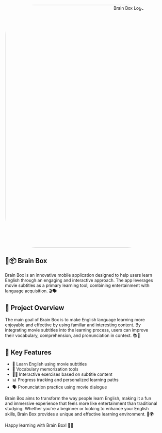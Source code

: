 
<p align="center">
  <img src="https://github.com/xoliq0v/xoliq0v/blob/main/image.png?raw=true" alt="Brain Box Logo" width="800" style="border-radius: 100px;"/>
</p>

## 🧠📦 Brain Box
Brain Box is an innovative mobile application designed to help users learn English through an engaging and interactive approach. The app leverages movie subtitles as a primary learning tool, combining entertainment with language acquisition. 🎬🗣️

## 🌟 Project Overview

The main goal of Brain Box is to make English language learning more enjoyable and effective by using familiar and interesting content. By integrating movie subtitles into the learning process, users can improve their vocabulary, comprehension, and pronunciation in context. 📚🎥

## 🔑 Key Features

- 🍿 Learn English using movie subtitles
- 📝 Vocabulary memorization tools
- 🏋️‍♀️ Interactive exercises based on subtitle content
- 📊 Progress tracking and personalized learning paths
- 🗣️ Pronunciation practice using movie dialogue

Brain Box aims to transform the way people learn English, making it a fun and immersive experience that feels more like entertainment than traditional studying. Whether you're a beginner or looking to enhance your English skills, Brain Box provides a unique and effective learning environment. 🚀🌍

Happy learning with Brain Box! 🎉📱

